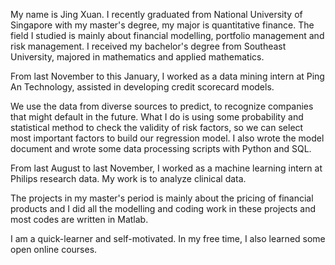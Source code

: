 My name is Jing Xuan. I recently graduated from National University of Singapore with my master's degree, my major is quantitative finance. The field I studied is mainly about financial modelling, portfolio management and risk management. I received my bachelor's degree from Southeast University, majored in mathematics and applied mathematics.



From last November to this January, I worked as a data mining intern at Ping An Technology, assisted in developing credit scorecard models.  

We use the data from diverse sources to predict, to recognize companies that might default in the future. What I do is using some probability and statistical method to check the validity of risk factors, so we can select most important factors to build our regression model. I also wrote the model document and wrote some data processing scripts with Python and SQL.



From last August to last November, I worked as a machine learning intern at Philips research data. My work is to analyze clinical data.



The projects in my master's period is mainly about the pricing of financial products and I did all the modelling and coding work in these projects and most codes are written in Matlab. 



I am a quick-learner and self-motivated. In my free time, I also learned some open online courses. 



